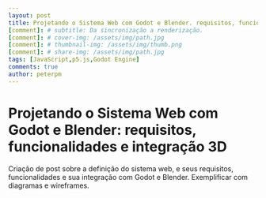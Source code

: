 ```yaml
---
layout: post
title: Projetando o Sistema Web com Godot e Blender. requisitos, funcionalidades e integração 3D
[comment]: # subtitle: Da sincronização a renderização.
[comment]: # cover-img: /assets/img/path.jpg
[comment]: # thumbnail-img: /assets/img/thumb.png
[comment]: # share-img: /assets/img/path.jpg
tags: [JavaScript,p5.js,Godot Engine]
comments: true
author: peterpm
---
```


# Projetando o Sistema Web com Godot e Blender: requisitos, funcionalidades e integração 3D



Criação de post sobre a definição do sistema web, e seus requisitos, funcionalidades e sua integração com Godot e Blender. Exemplificar com diagramas e wireframes.
